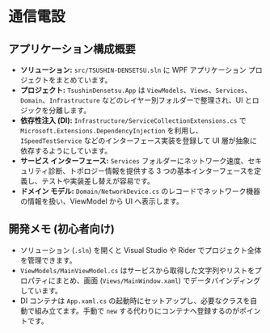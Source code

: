 # 通信電設

## アプリケーション構成概要

- **ソリューション:** `src/TSUSHIN-DENSETSU.sln` に WPF アプリケーション プロジェクトをまとめています。
- **プロジェクト:** `TsushinDensetsu.App` は `ViewModels`、`Views`、`Services`、`Domain`、`Infrastructure` などのレイヤー別フォルダーで整理され、UI とロジックを分離します。
- **依存性注入 (DI):** `Infrastructure/ServiceCollectionExtensions.cs` で `Microsoft.Extensions.DependencyInjection` を利用し、`ISpeedTestService` などのインターフェース実装を登録して UI 層が抽象に依存するようにしています。
- **サービス インターフェース:** `Services` フォルダーにネットワーク速度、セキュリティ診断、トポロジー情報を提供する 3 つの基本インターフェースを定義し、テストや実装差し替えが容易です。
- **ドメイン モデル:** `Domain/NetworkDevice.cs` のレコードでネットワーク機器の情報を扱い、ViewModel から UI へ表示します。

## 開発メモ (初心者向け)

- ソリューション (`.sln`) を開くと Visual Studio や Rider でプロジェクト全体を管理できます。
- `ViewModels/MainViewModel.cs` はサービスから取得した文字列やリストをプロパティにまとめ、画面 (`Views/MainWindow.xaml`) でデータバインディングしています。
- DI コンテナは `App.xaml.cs` の起動時にセットアップし、必要なクラスを自動で組み立てます。手動で `new` する代わりにコンテナへ登録するのがポイントです。
